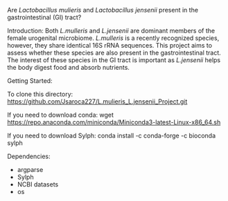 Are _Lactobacillus mulieris_ and _Lactobacillus jensenii_ present in the gastrointestinal (GI) tract?

Introduction:
Both _L.mulleris_ and _L.jensenii_ are dominant members of the female urogenital microbiome. _L.mulleris_ is a recently recognized species, however, they share identical 16S rRNA sequences. This project aims to assess whether these species are also present in the gastrointestinal tract. The interest of these species in the GI tract is important as _L.jensenii_ helps the body digest food and absorb nutrients. 

Getting Started:

To clone this directory: https://github.com/Jsaroca227/L.mulieris_L.jensenii_Project.git

If you need to download conda: wget https://repo.anaconda.com/miniconda/Miniconda3-latest-Linux-x86_64.sh

If you need to download Sylph: conda install -c conda-forge -c bioconda sylph

Dependencies:
- argparse
- Sylph
- NCBI datasets
- os


